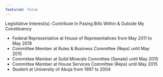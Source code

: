 ```yaml
---
featured: false
---
```

Legistlative Interest(s): Contribute In Pasing Bills Within  & Outside My Constituency

* Federal Representative at House of Representatives from May 2011 to May 2019
* Committee Member at Rules & Business Committee (Reps) until May 2015
* Committee Member at Solid Minerals Committee (Senate) until May 2015
* Committee Member at House Services Committee (Reps) until May 2015
* Student at University of Abuja from 1997 to 2004

